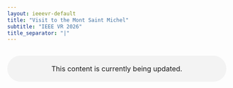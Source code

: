 ```yaml
---
layout: ieeevr-default
title: "Visit to the Mont Saint Michel"
subtitle: "IEEE VR 2026"
title_separator: "|"
---
```

<script type="text/javascript">
    $(document).ready(function(){
		var email = ""; 
		var domain = "ieeevr.org"; 

		email = "general2025"; 		
		general.innerHTML  = "<span class='text-nowrap'><a href=javascript:location='" + "mail" + "to:" + email + "@" + domain + "'><i class='fas fa-fw fa-envelope-square emailIcon' style=''></i><i class='emailText'>" + email + "@" + domain + "</a></i></span>";

        email = "steering"; 		
		steering.innerHTML  = "<span class='text-nowrap'><a href=javascript:location='" + "mail" + "to:" + email + "@" + domain + "'><i class='fas fa-fw fa-envelope-square emailIcon' style=''></i><i class='emailText'>" + email + "@" + domain + "</a></i></span>";

        email = "eventconduct"; 		
		$(".eventconduct").html("<span class='text-nowrap'><a href=javascript:location='" + "mail" + "to:" + email + "@" + domain + "'><i class='fas fa-fw fa-envelope-square emailIcon' style=''></i><i class='emailText'>" + email + "@" + domain + "</a></i></span>");

        email = "eventconduct"; 		
		$(".eventconductSm").html("<span class='text-nowrap'><a href=javascript:location='" + "mail" + "to:" + email + "@" + domain + "'><i class='fas fa-fw fa-envelope-square emailIconSm' style=''></i><i class='emailTextSm'>" + email + "@" + domain + "</a></i></span>");

        email = "swan"; 
		var domain = "acm.org"; 		
		swan.innerHTML  = "<span class='text-nowrap'><a href=javascript:location='" + "mail" + "to:" + email + "@" + domain + "'><i class='fas fa-fw fa-envelope-square emailIcon' style=''></i><i class='emailText'>" + email + "@" + domain + "</a></i></span>";
	});
</script>
<p style="width:100%; margin: 30px auto; padding: 20px 0; text-align:center; font-size:1rem; border-radius: 30px; background-color: #f3f3f3">This content is currently being updated.</p>
<div style="display:none">
	<h1>Optional visit to the Mont Saint Michel on Thursday 13th March, 2025<div class="floatRight"><span class="eventconductSm"></span></div></h1>
	<div class="ieeevrmsgbox bold">
        <div class = "ieeevrmsgboxInside med">
			To book your visit to Mont Saint-Michel, please follow these instructions and make your reservation before February 16, 2025:
			<ul>
				<li><a href="https://v4.event-vert.org/en/ieeevr2025/login.html" target="_blank">Click here</a> to log in to your profile page using your surname and registration reference (IEEEVR2025-xxx).</li>
				<li>Click on the "Edit my visit options" button, select the number of tickets you need (€65 per person), and complete the payment online by credit card.</li>
			</ul>
			Please note that the number of places is limited.
        </div>
    </div>
	<div style="display: flex; justify-content: center; gap: 10px; flex-wrap: wrap; margin-bottom: 20px;">
        <img src="/dev/assets/images/program/Mt-St-Michel.png" alt="Photo of the Mont Saint Michel." style="flex: 1 1 80%; max-width: 80%; height: auto;">
    </div>
    <p>
        Mont Saint-Michel, one of France's must-see tourist attractions, is just a stone's throw from Saint-Malo. To enable you to discover this architectural jewel, we propose to organise a visit to the Mont Saint-Michel for you the day after the end of the IEEE VR conference.
    </p>
    <p>
        To find out more about the Mont Saint-Michel and how to visit it, follow this <a href="https://www.ot-montsaintmichel.com/en/discover/visit-the-mont-saint-michel/" target="_blank">link</a>.
    </p>
    <p>
        Here is some important information to help you take part in this organised visit. This page will be updated regularly with any useful information.
    </p>
	<ul>
		<li><strong>Registration form:</strong> In the IEEE VR registration form, we ask you if you are interested in visiting Mont Saint-Michel. Our intention is to estimate the number of attendees who may be interested in the visit to help us organise the trip. You will be able to change your mind, register for the visit even if you leave the box unchecked, or conversely, not attend even if you have ticked the box. But, importantly, if you are considering going, please tick the box on the registration form to help the planning.</li>
		<li><strong>Cost and Inclusions:</strong>
			<ul>
				<li style="font-size: inherit;">The cost of the visit is not included in the conference registration fee. When the time comes (about 1 month before the conference), we will ask you to confirm your participation by paying the registration fee for the visit to Mont Saint-Michel.</li>
				<li style="font-size: inherit;">The cost of the visit is €65 per person. This includes transportation from Saint-Malo to Mont Saint-Michel and back, as well as a guided tour in English.</li>
			</ul>
		</li>
		<li><strong>Schedule:</strong>
			<ul>
				<li style="font-size: inherit;">Morning Departure: 9:00 AM from Saint-Malo by 50-seat coach, departing from the Esplanade St. Vincent (coach drop-off point, close to the Conference Center), heading to parking lot P7 at Mont Saint-Michel.</li>
				<li style="font-size: inherit;">Arrival: Meet the guides upon arrival at the parking lot (1 guide per group of 35 people).</li>
				<li style="font-size: inherit;">Shuttle to Mont Saint-Michel: Departure with the guide to take the shuttle to Mont Saint-Michel.</li>
				<li style="font-size: inherit;">Guided Tour of the Abbey: English guided tour from 11:00 AM to 12:30 PM, with groups of up to 35 people.</li>
				<li style="font-size: inherit;">Free Time for Lunch: Enjoy free time to have lunch and free visit.</li>
				<li style="font-size: inherit;">Afternoon Departure: At 2:30 PM, return from Mont Saint-Michel using the free shuttle to parking lot P7.</li>
				<li style="font-size: inherit;">Return Trip: 3:00 PM departure from parking lot P7 back to Saint-Malo, including a stop at Saint-Malo train station.</li>
			</ul>
		</li>
		<li><strong>Luggage Information:</strong> You are welcome to bring your luggage with you. It will be safely stored in the bus during the visit.</li>
		<li><strong>Important Warning:</strong> If you plan to venture onto the sands, please be aware that this is the site of the largest tides in Europe, with the sea rising very quickly. There are also areas of quicksand. For your safety, do not venture onto the sands without a guide.</li>
	</ul>
    <p>
        Once again, we would like to ask you not to hesitate to indicate your wish to take part in this visit via the IEEE VR registration form. By selecting this option, we will collect your email, which will facilitate our future communications about the Mont Saint-Michel visit and allow us to size and plan this event in the best possible way.
    </p>
</div>
